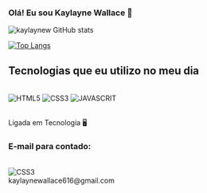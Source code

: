 ### Olá! Eu sou Kaylayne Wallace 🤗
![kaylaynew GitHub stats](https://github-readme-stats.vercel.app/api?username=kaylaynew&show_icons=true&theme=dracula)

[![Top Langs](https://github-readme-stats.vercel.app/api/top-langs/?username=kaylayne&layout=compact)](https://github.com/kaylaynew/github-readme-stats)

## Tecnologias que eu utilizo no meu dia

<div style="display: inline_block"><br/>
<img aling="center" alt="HTML5" src="https://img.shields.io/badge/HTML5-E34F26?style=for-the-badge&logo=html5&logoColor=white"/>
<img aling="center" alt="CSS3" src="https://img.shields.io/badge/CSS3-1572B6?style=for-the-badge&logo=css3&logoColor=white"/>
<img aling="center" alt="JAVASCRIT" src="https://img.shields.io/badge/JavaScript-323330?style=for-the-badge&logo=javascript&logoColor=F7DF1E"/>
</div><br/>

Ligada em Tecnologia 🖥️

### E-mail para contado:
<div style="display: inline_block"><br/>
<img aling="center" alt="CSS3" src="https://img.shields.io/badge/Gmail-D14836?style=for-the-badge&logo=gmail&logoColor=white"/></div>
kaylaynewallace616@gmail.com
